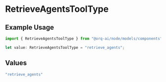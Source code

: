 # RetrieveAgentsToolType

## Example Usage

```typescript
import { RetrieveAgentsToolType } from "@orq-ai/node/models/components";

let value: RetrieveAgentsToolType = "retrieve_agents";
```

## Values

```typescript
"retrieve_agents"
```